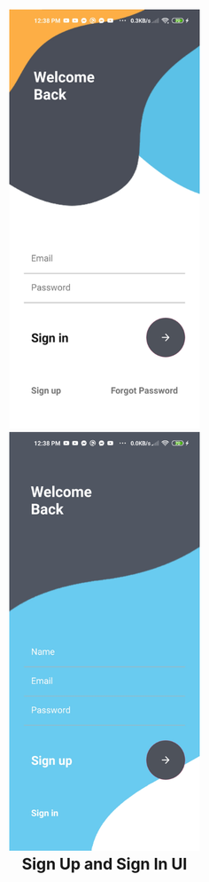 <h1 align="center">
<img src="/image (1).jpg" width="344" height="755" alt="Video 1"/>
<img src="/image (2).jpg" width="344" height="755" alt="Screenshot 1"/>
<br/>
Sign Up and Sign In UI
</h1>

